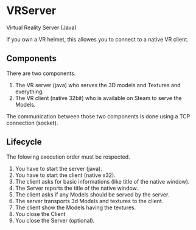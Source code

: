 # VRServer
Virtual Reality Server (Java)

If you own a VR helmet, this allowes you to connect to a native VR client.

## Components
There are two components. 
1. The VR server (java) who serves the 3D models and Textures and everything.
2. The VR client (native 32bit) who is available on Steam to serve the Models.

The communication between those two components is done using a TCP connection (socket).

## Lifecycle

The folowing execution order must be respected.

1. You have to start the server (java).
2. You have to start the client (native x32).
3. The client asks for basic informations (like title of the native window).
4. The Server reports the title of the native window.
5. The client asks if any Models should be served by the server.
6. The server transports 3d Models and textures to the client.
7. The client show the Models having the textures.
8. You close the Client
9. You close the Server (optional).
